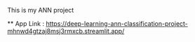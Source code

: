 This is my ANN project 


** App Link : https://deep-learning-ann-classification-project-mhnwd4gtzaj8msj3rmxcb.streamlit.app/
